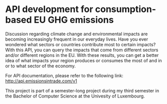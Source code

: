 # API development for consumption-based EU GHG emissions

Discussion regarding climate change and environmental impacts are becoming increasingly frequent in our everyday lives. Have you ever wondered what sectors or countries contribute most to certain impacts? With this API, you can query the impacts that come from different sectors and/or different regions in the EU. With these results, you can get a better idea of what impacts your region produces or consumes the most of and in or to what sector of the economy. 

For API documentation, please refer to the following link: http://api.emissionsintrade.com/v1

This project is part of a semester-long project during my third semester in the Bachelor of Computer Science at the Univesity of Luxembourg. 
